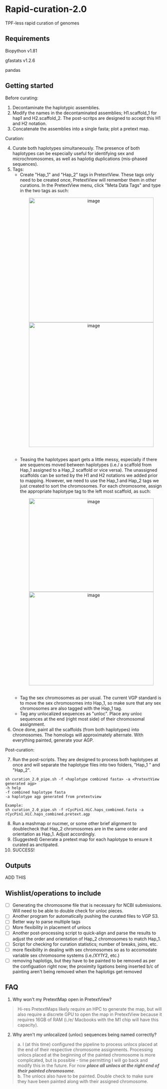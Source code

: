 # Rapid-curation-2.0
TPF-less rapid curation of genomes 

## Requirements

Biopython v1.81

gfastats v1.2.6 

pandas 

## Getting started 

Before curating: 

1. Decontaminate the haplotypic assemblies. 
2. Modify the names in the decontaminated assemblies; H1.scaffold_1 for hap1 and H2.scaffold_2. The post-scritps are designed to accept this H1 and H2 notation. 
3. Concatenate the assemblies into a single fasta; plot a pretext map. 

Curation:

4. Curate both haplotypes simultaneously. The presence of both haplotypes can be especially useful for identifying sex and microchromosomes, as well as haplotig duplications (mis-phased sequences).
5. Tags: <br>
    * Create "Hap_1" and "Hap_2" tags in PretextView. These tags only need to be created once, PretextView will remember them in other curations. In the PretextView menu, click "Meta Data Tags" and type in the two tags as such: <br>
       <p align="center">
         <img width="400" alt="image" src="https://github.com/Nadolina/Rapid-curation-2.0/assets/73204272/ad08e8fa-9674-4f92-9699-8e1fc63ea48f"\>
         <img width="400" alt="image" src="https://github.com/Nadolina/Rapid-curation-2.0/assets/73204272/1d5e1812-b3d8-4c08-acf7-02a337f87cbd">
       </p>
       <br>
    * Teasing the haplotypes apart gets a little messy, especially if there are sequences moved between haplotypes (i.e./ a scaffold from Hap_1 assigned to a Hap_2 scaffold or vice versa). The unassigned scaffolds can be sorted by the H1 and H2 notations we added prior to mapping. However, we need to use the Hap_1 and Hap_2 tags we just created to sort the chromosomes. For each chromosome, assign the appropriate haplotype tag to the left most scaffold, as such: <br>
       <p align="center">
        <img width="400" height="300" alt="image" src="https://github.com/Nadolina/Rapid-curation-2.0/assets/73204272/1e2c4a3a-2b2c-4d74-8b8a-ae80228e90bc">
        <img width="400" height="300" alt="image" src="https://github.com/Nadolina/Rapid-curation-2.0/assets/73204272/a1531c9a-4159-41fd-8d48-9e78c7fa39d3">
       </p>
       <br>
    * Tag the sex chromosomes as per usual. The current VGP standard is to move the sex chromosomes into Hap_1, so make sure that any sex chromosomes are also tagged with the Hap_1 tag. <br>
    *  Tag any unlocalized sequences as "unloc". Place any unloc sequences at the end (right most side) of their chromosomal assignment. <br>
6. Once done, paint all the scaffolds (from both haplotypes) into chromosomes. The homologs will approximately alternate. With everything painted, generate your AGP. <br>
   
Post-curation:

7. Run the post-scripts. They are designed to process both haplotypes at once and will separate the haplotype files into two folders, "Hap_1 " and "Hap_2".
```
sh curation_2.0_pipe.sh -f <haplotype combined fasta> -a <PretextView generated agp> 
-h help
-f combined haplotype fasta
-a haplotype agp generated from pretextview

Example:
sh curation_2.0_pipe.sh -f rCycPin1.HiC.haps_combined.fasta -a rCycPin1.HiC.haps_combined.pretext.agp
```

8. Run a mashmap or nucmer, or some other brief alignment to doublecheck that Hap_2 chromosomes are in the same order and orientation as Hap_1. Adjust accordingly. 
9. (Suggested) Generate a pretext map for each haplotype to ensure it curated as anctipated.
10. SUCCESS!
  
## Outputs 

ADD THIS 
  
## Wishlist/operations to include 

- [ ] Generating the chromosome file that is necessary for NCBI submissions. Will need to be able to double check for unloc pieces. 
- [ ] Another program for automatically pushing the curated files to VGP S3.  
- [ ] Better way to parse multiple tags 
- [ ] More flexibility in placement of unlocs 
- [ ] Another post-processing script to quick-align and parse the results to adjust the order and orientation of Hap_2 chromosomes to match Hap_1.
- [ ] Script for checking for curation statistics; number of breaks, joins, etc.
- [ ] more flexibility in dealing with sex chromosomes so as to accomodate variable sex chromosome systems (i.e./XY1Y2, etc.)
- [ ] removing haplotigs, but they have to be painted to be removed as per the configuation right now; the proximity ligations being inserted b/c of painting aren't being removed when the haplotigs get removed 

## FAQ
1. Why won't my PretextMap open in PretextView?

> Hi-res PretextMaps likely require an HPC to generate the map, but will also require a discrete GPU to open the map in PretextView because it requires 16GB of RAM (i./e/ Macbooks with the M1 chip will have this capacity).
  
2. Why aren't my unlocalized (unloc) sequences being named correctly?
  
> a. I (at this time) configured the pipeline to process unlocs placed at the end of their respective chromosome assignments. Processing unlocs placed at the beginning of the painted chromosome is more complicated, but is possible - time permitting I will go back and modify this in the future. For now ***place all unlocs at the right end of their painted chromosome***. <br>
> b. The unlocs also have to be painted. Double check to make sure they have been painted along with their assigned chromosome. 

